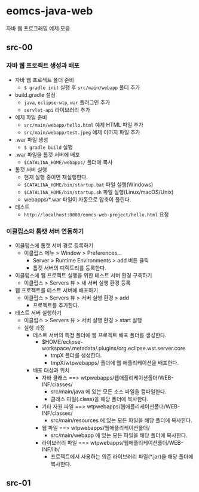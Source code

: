 # eomcs-java-web
자바 웹 프로그래밍 예제 모음

## src-00

### 자바 웹 프로젝트 생성과 배포

- 자바 웹 프로젝트 폴더 준비
  - `$ gradle init` 실행 후 `src/main/webapp` 폴더 추가 
- build.gradle 설정
  - `java`, `eclipse-wtp`, `war` 플러그인 추가
  - `servlet-api` 라이브러리 추가
- 예제 파일 준비
  - `src/main/webapp/hello.html` 예제 HTML 파일 추가
  - `src/main/webapp/test.jpeg` 예제 이미지 파일 추가
- .war 파일 생성
  - `$ gradle build` 실행
- .war 파일을 톰캣 서버에 배포
  - `$CATALINA_HOME/webapps/` 폴더에 복사
- 톰캣 서버 실행  
  - 현재 실행 중이면 재실행한다.
  - `$CATALINA_HOME/bin/startup.bat` 파일 실행(Windows)
  - `$CATALINA_HOME/bin/startup.sh` 파일 실행(Linux/macOS/Unix)
  - webapps/*.war 파일이 자동으로 압축이 풀린다.
- 테스트
  - `http://localhost:8080/eomcs-web-project/hello.html` 요청

### 이클립스와 톰캣 서버 연동하기

- 이클립스에 톰캣 서버 경로 등록하기
  - 이클립스 메뉴 > Window >  Preferences...
    - Server > Runtime Environments > add 버튼 클릭
    - 톰캣 서버의 디렉토리를 등록한다.
- 이클립스에 웹 프로젝트 실행을 위한 테스트 서버 환경 구축하기
  - 이클립스 > Servers 뷰 > 새 서버 실행 환경 등록
- 웹 프로젝트를 테스트 서버에 배포하기
  - 이클립스 > Servers 뷰 > 서버 실행 환경 > add
    - 프로젝트를 추가한다.
- 테스트 서버 실행하기
  - 이클립스 > Servers 뷰 > 서버 실행 환경 > start 실행
  - 실행 과정
    - 테스트 서버의 특정 폴더에 웹 프로젝트 배포 폴더를 생성한다.
      - $HOME/eclipse-workspace/.metadata/.plugins/org.eclipse.wst.server.core
        - tmpX 폴더를 생성한다.
        - tmpX/wtpwebapps/ 폴더에 웹 애플리케이션을 배포한다.
    - 배포 대상과 위치
      - 자바 클래스 ==> wtpwebapps/웹애플리케이션폴더/WEB-INF/classes/
        - src/main/java 에 있는 모든 소스 파일을 컴파일한다.
        - 클래스 파일(.class)을 해당 폴더에 복사한다.
      - 기타 자원 파일 ==> wtpwebapps/웹애플리케이션폴더/WEB-INF/classes/
        - src/main/resources 에 있는 모든 파일을 해당 폴더에 복사한다.
      - 웹 파일 ==> wtpwebapps/웹애플리케이션폴더/
        - src/main/webapp 에 있는 모든 파일을 해당 폴더에 복사한다.
      - 라이브러리 파일 ==> wtpwebapps/웹애플리케이션폴더/WEB-INF/lib/
        - 프로젝트에서 사용하는 의존 라이브러리 파일(*.jar)을 해당 폴더에 복사한다. 

## src-01




